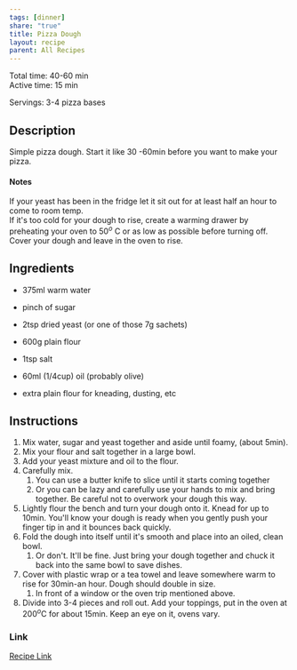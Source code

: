 ```yaml
---
tags: [dinner]
share: "true"
title: Pizza Dough
layout: recipe
parent: All Recipes
---
```

  
Total time: 40-60 min  
Active time: 15 min  
  
Servings: 3-4 pizza bases  
  
## Description  
Simple pizza dough. Start it like 30 -60min before you want to make your pizza.  
  
#### Notes  
If your yeast has been in the fridge let it sit out for at least half an hour to come to room temp.  
If it's too cold for your dough to rise, create a warming drawer by preheating your oven to 50$^o$ C or as low as possible before turning off. Cover your dough and leave in the oven to rise.  
  
## Ingredients  
   
- 375ml warm water  
- pinch of sugar  
- 2tsp dried yeast (or one of those 7g sachets)  
- 600g plain flour  
- 1tsp salt  
- 60ml (1/4cup) oil (probably olive)  
  
- extra plain flour for kneading, dusting, etc  
  
## Instructions   
1. Mix water, sugar and yeast together and aside until foamy, (about 5min).  
2. Mix your flour and salt together in a large bowl.  
3. Add your yeast mixture and oil to the flour.   
4. Carefully mix.   
	1. You can use a butter knife to slice until it starts coming together  
	2. Or you can be lazy and carefully use your hands to mix and bring together. Be careful not to overwork your dough this way.  
5. Lightly flour the bench and turn your dough onto it. Knead for up to 10min. You'll know your dough is ready when you gently push your finger tip in and it bounces back quickly.  
6. Fold the dough into itself until it's smooth and place into an oiled, clean bowl.   
	1. Or don't. It'll be fine. Just bring your dough together and chuck it back into the same bowl to save dishes.  
7. Cover with plastic wrap or a tea towel and leave somewhere warm to rise for 30min-an hour. Dough should double in size.  
	1. In front of a window or the oven trip mentioned above.  
8. Divide into 3-4 pieces and roll out. Add your toppings, put in the oven at 200$^o$C for about 15min. Keep an eye on it, ovens vary.   
  
### Link  
[Recipe Link](https://www.taste.com.au/recipes/pizza-dough/61da0d5a-abe7-4a62-a805-c9c4a729d718?nk=6c7380c7cd04652aa1739ec33b700a87-1743887317)